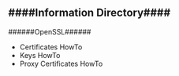 ####Information Directory####
---
######OpenSSL######
- Certificates HowTo
- Keys HowTo
- Proxy Certificates HowTo
 
